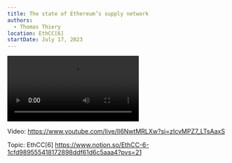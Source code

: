 ```yaml
---
title: The state of Ethereum’s supply network
authors:
  - Thomas Thiery
location: EthCC[6]
startDate: July 17, 2023
---
```


<video src="https://www.youtube.com/live/lI6NwtMRLXw?si=zIcvMPZ7_LTsAaxS"></video>

Video: <https://www.youtube.com/live/lI6NwtMRLXw?si=zIcvMPZ7_LTsAaxS>

Topic: EthCC[6] <https://www.notion.so/EthCC-6-1cfd989555418172898ddf61d6c5aaa4?pvs=21>
